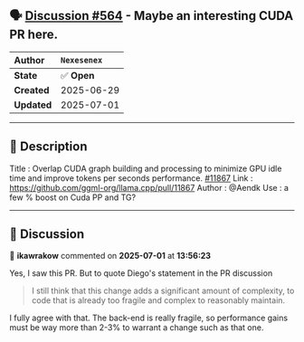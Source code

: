 ## 🗣️ [Discussion #564](https://github.com/ikawrakow/ik_llama.cpp/discussions/564) - Maybe an interesting CUDA PR here.

| **Author** | `Nexesenex` |
| :--- | :--- |
| **State** | ✅ **Open** |
| **Created** | 2025-06-29 |
| **Updated** | 2025-07-01 |

---

## 📄 Description

Title : Overlap CUDA graph building and processing to minimize GPU idle time and improve tokens per seconds performance.
[#11867](https://github.com/ikawrakow/ik_llama.cpp/issues/11867)
Link : https://github.com/ggml-org/llama.cpp/pull/11867
Author : @Aendk
Use : a few % boost on Cuda PP and TG?

---

## 💬 Discussion

👤 **ikawrakow** commented on **2025-07-01** at **13:56:23**

Yes, I saw this PR. But to quote Diego's statement in the PR discussion

> I still think that this change adds a significant amount of complexity, to code that is already too fragile and complex to reasonably maintain. 

I fully agree with that. The back-end is really fragile, so performance gains must be way more than 2-3% to warrant a change such as that one.